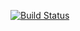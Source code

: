 [![Build Status](https://travis-ci.org/mluukkai/ratebeer-public.png)](https://travis-ci.org/ollivaan/Ratebeer)